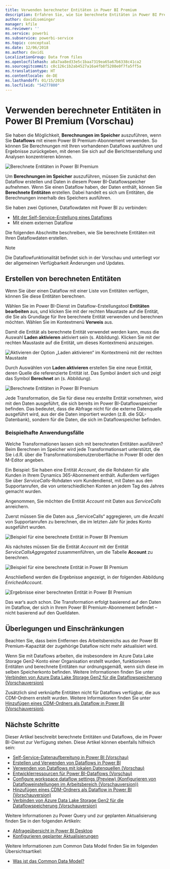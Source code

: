 ```yaml
---
title: Verwenden berechneter Entitäten in Power BI Premium
description: Erfahren Sie, wie Sie berechnete Entitäten in Power BI Premium verwenden.
author: davidiseminger
manager: kfile
ms.reviewer: ''
ms.service: powerbi
ms.subservice: powerbi-service
ms.topic: conceptual
ms.date: 12/06/2018
ms.author: davidi
LocalizationGroup: Data from files
ms.openlocfilehash: a8a7aa8ed33e5c1baa7319ea65a67b6338c41ca2
ms.sourcegitcommit: c8c126c1b2ab4527a16a4fb8f5208e0f7fa5ff5a
ms.translationtype: HT
ms.contentlocale: de-DE
ms.lasthandoff: 01/15/2019
ms.locfileid: "54277800"
---
```

# <a name="using-computed-entities-on-power-bi-premium-preview"></a>Verwenden berechneter Entitäten in Power BI Premium (Vorschau)

Sie haben die Möglichkeit, **Berechnungen im Speicher** auszuführen, wenn Sie **Dataflows** mit einem Power BI Premium-Abonnement verwenden. So können Sie Berechnungen mit Ihren vorhandenen Dataflows ausführen und Ergebnisse zurückgeben, mit denen Sie sich auf die Berichtserstellung und Analysen konzentrieren können. 

![Berechnete Entitäten in Power BI Premium](media/service-dataflows-computed-entities-premium/computed-entities-premium_00.png)

Um **Berechnungen im Speicher** auszuführen, müssen Sie zunächst den Dataflow erstellen und Daten in diesem Power BI-Dataflowspeicher aufnehmen. Wenn Sie einen Dataflow haben, der Daten enthält, können Sie **Berechnete Entitäten** erstellen. Dabei handelt es sich um Entitäten, die Berechnungen innerhalb des Speichers ausführen. 

Sie haben zwei Optionen, Dataflowdaten mit Power BI zu verbinden:

* [Mit der Self-Service-Erstellung eines Dataflows](service-dataflows-create-use.md)
* Mit einem externen Dataflow

Die folgenden Abschnitte beschreiben, wie Sie berechnete Entitäten mit Ihren Dataflowdaten erstellen.

> [!NOTE]
> Die Dataflowfunktionalität befindet sich in der Vorschau und unterliegt vor der allgemeinen Verfügbarkeit Änderungen und Updates.


## <a name="how-to-create-computed-entities"></a>Erstellen von berechneten Entitäten 

Wenn Sie über einen Dataflow mit einer Liste von Entitäten verfügen, können Sie diese Entitäten berechnen.

Wählen Sie im Power BI-Dienst im Dataflow-Erstellungstool **Entitäten bearbeiten** aus, und klicken Sie mit der rechten Maustaste auf die Entität, die Sie als Grundlage für Ihre berechnete Entität verwenden und berechnen möchten. Wählen Sie im Kontextmenü **Verweis** aus.

Damit die Entität als berechnete Entität verwendet werden kann, muss die Auswahl **Laden aktivieren** aktiviert sein (s. Abbildung). Klicken Sie mit der rechten Maustaste auf die Entität, um dieses Kontextmenü anzuzeigen.

![Aktivieren der Option „Laden aktivieren“ im Kontextmenü mit der rechten Maustaste](media/service-dataflows-computed-entities-premium/computed-entities-premium_01.png)

Durch Auswählen von **Laden aktivieren** erstellen Sie eine neue Entität, deren Quelle die referenzierte Entität ist. Das Symbol ändert sich und zeigt das Symbol **Berechnet** an (s. Abbildung).

![Berechnete Entitäten in Power BI Premium](media/service-dataflows-computed-entities-premium/computed-entities-premium_00.png)

Jede Transformation, die Sie für diese neu erstellte Entität vornehmen, wird mit den Daten ausgeführt, die sich bereits im Power BI-Dataflowspeicher befinden. Das bedeutet, dass die Abfrage nicht für die externe Datenquelle ausgeführt wird, aus der die Daten importiert wurden (z.B. die SQL-Datenbank), sondern für die Daten, die sich im Dataflowspeicher befinden.

### <a name="example-use-cases"></a>Beispielhafte Anwendungsfälle
Welche Transformationen lassen sich mit berechneten Entitäten ausführen? Beim Berechnen im Speicher wird jede Transformationsart unterstützt, die Sie i.d.R. über die Transformationsbenutzeroberfläche in Power BI oder den M-Editor angeben. 

Ein Beispiel: Sie haben eine Entität *Account*, die die Rohdaten für alle Kunden in Ihrem Dynamics 365-Abonnement enthält. Außerdem verfügen Sie über *ServiceCalls*-Rohdaten vom Kundendienst, mit Daten aus den Supportanrufen, die von unterschiedlichen Konten an jedem Tag des Jahres gemacht wurden.

Angenommen, Sie möchten die Entität *Account* mit Daten aus *ServiceCalls* anreichern. 

Zuerst müssen Sie die Daten aus „ServiceCalls“ aggregieren, um die Anzahl von Supportanrufen zu berechnen, die im letzten Jahr für jedes Konto ausgeführt wurden. 

![Beispiel für eine berechnete Entität in Power BI Premium](media/service-dataflows-computed-entities-premium/computed-entities-premium_02.png)

Als nächstes müssen Sie die Entität *Account* mit der Entität *ServiceCallsAggregated* zusammenführen, um die Tabelle **Account** zu berechnen.

![Beispiel für eine berechnete Entität in Power BI Premium](media/service-dataflows-computed-entities-premium/computed-entities-premium_03.png)

Anschließend werden die Ergebnisse angezeigt, in der folgenden Abbildung *EnrichedAccount*.

![Ergebnisse einer berechneten Entität in Power BI Premium](media/service-dataflows-computed-entities-premium/computed-entities-premium_04.png)

Das war‘s auch schon. Die Transformation erfolgt basierend auf den Daten im Dataflow, der sich in Ihrem Power BI Premium-Abonnement befindet – nicht basierend auf den Quelldaten.

## <a name="considerations-and-limitations"></a>Überlegungen und Einschränkungen

Beachten Sie, dass beim Entfernen des Arbeitsbereichs aus der Power BI Premium-Kapazität der zugehörige Dataflow nicht mehr aktualisiert wird. 

Wenn Sie mit Dataflows arbeiten, die insbesondere im Azure Data Lake Storage Gen2-Konto einer Organisation erstellt wurden, funktionieren Entitäten und berechnete Entitäten nur ordnungsgemäß, wenn sich diese im selben Speicherkonto befinden. Weitere Informationen finden Sie unter [Verbinden von Azure Data Lake Storage Gen2 für die Dataflowspeicherung (Vorschauversion)](service-dataflows-connect-azure-data-lake-storage-gen2.md)

Zusätzlich sind verknüpfte Entitäten nicht für Dataflows verfügbar, die aus CDM-Ordnern erstellt wurden. Weitere Informationen finden Sie unter [Hinzufügen eines CDM-Ordners als Dataflow in Power BI (Vorschauversion)](service-dataflows-add-cdm-folder.md).

## <a name="next-steps"></a>Nächste Schritte

Dieser Artikel beschreibt berechnete Entitäten und Dataflows, die im Power BI-Dienst zur Verfügung stehen. Diese Artikel können ebenfalls hilfreich sein:

* [Self-Service-Datenaufbereitung in Power BI (Vorschau)](service-dataflows-overview.md)
* [Erstellen und Verwenden von Dataflows in Power BI](service-dataflows-create-use.md)
* [Verwenden von Dataflows mit lokalen Datenquellen (Vorschau)](service-dataflows-on-premises-gateways.md)
* [Entwicklerressourcen für Power BI-Dataflows (Vorschau)](service-dataflows-developer-resources.md)
* [Configure workspace dataflow settings (Preview) (Konfigurieren von Datafloweinstellungen im Arbeitsbereich (Vorschauversion))](service-dataflows-configure-workspace-storage-settings.md)
* [Hinzufügen eines CDM-Ordners als Dataflow in Power BI (Vorschauversion)](service-dataflows-add-cdm-folder.md)
* [Verbinden von Azure Data Lake Storage Gen2 für die Dataflowspeicherung (Vorschauversion)](service-dataflows-connect-azure-data-lake-storage-gen2.md)

Weitere Informationen zu Power Query und zur geplanten Aktualisierung finden Sie in den folgenden Artikeln:
* [Abfrageübersicht in Power BI Desktop](desktop-query-overview.md)
* [Konfigurieren geplanter Aktualisierungen](refresh-scheduled-refresh.md)

Weitere Informationen zum Common Data Model finden Sie im folgenden Übersichtsartikel:
* [Was ist das Common Data Model?](https://docs.microsoft.com/powerapps/common-data-model/overview)

